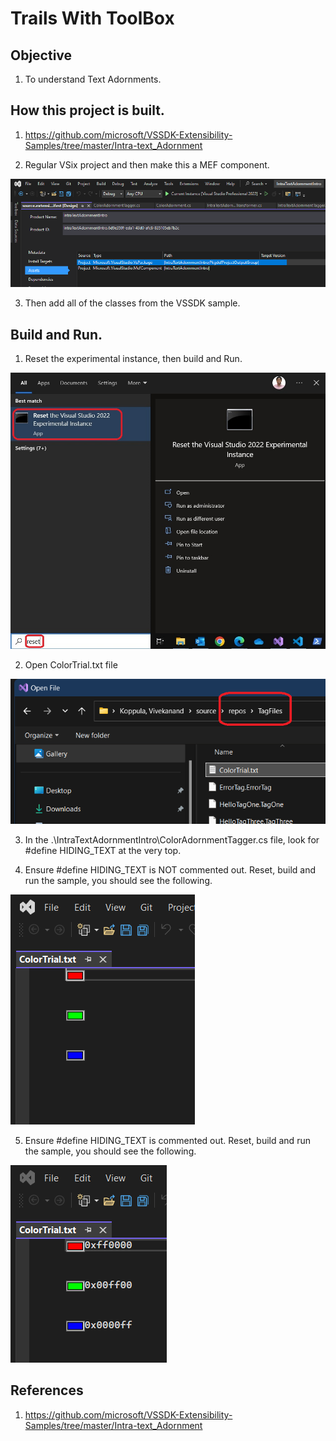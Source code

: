 # Trails With ToolBox

## Objective
1. To understand Text Adornments.

## How this project is built.
1. https://github.com/microsoft/VSSDK-Extensibility-Samples/tree/master/Intra-text_Adornment

2. Regular VSix project and then make this a MEF component. 

![MEF Component](Images/50_50_MEF_Component.png)

3. Then add all of the classes from the VSSDK sample.

## Build and Run.

1. Reset the experimental instance, then build and Run.

![Reset Exp Vs](./../200500-VSixBlankProjectAnalysis/images/57_50_ResetVsExpIntance.jpg)

2. Open ColorTrial.txt file

![Opoen color trial file](Images/51_50_OpenFile.png)

3. In the .\IntraTextAdornmentIntro\ColorAdornmentTagger.cs file, look for #define HIDING_TEXT at the very top.

4. Ensure #define HIDING_TEXT is NOT commented out. Reset, build and run the sample, you should see the following.

![Colors replacing the code](Images/52_50_ColorsReplacingTheCode.png)

5. Ensure #define HIDING_TEXT is commented out. Reset, build and run the sample, you should see the following.

![Colors Before the code](Images/53_50_ColorsBeforeTheCode.png)

## References
1. https://github.com/microsoft/VSSDK-Extensibility-Samples/tree/master/Intra-text_Adornment

